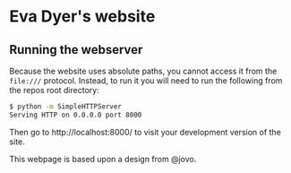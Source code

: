 # Eva Dyer's website


## Running the webserver
Because the website uses absolute paths, you cannot access it from the `file:///` protocol. Instead, to run it you will need to run the following from the repos root directory:

```bash
$ python -m SimpleHTTPServer
Serving HTTP on 0.0.0.0 port 8000
```

Then go to http://localhost:8000/ to visit your development version of the site.

This webpage is based upon a design from @jovo.
